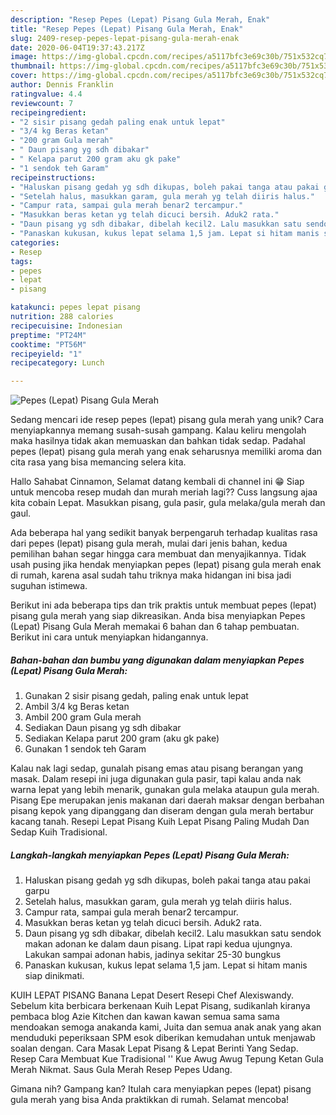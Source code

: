 ```yaml
---
description: "Resep Pepes (Lepat) Pisang Gula Merah, Enak"
title: "Resep Pepes (Lepat) Pisang Gula Merah, Enak"
slug: 2409-resep-pepes-lepat-pisang-gula-merah-enak
date: 2020-06-04T19:37:43.217Z
image: https://img-global.cpcdn.com/recipes/a5117bfc3e69c30b/751x532cq70/pepes-lepat-pisang-gula-merah-foto-resep-utama.jpg
thumbnail: https://img-global.cpcdn.com/recipes/a5117bfc3e69c30b/751x532cq70/pepes-lepat-pisang-gula-merah-foto-resep-utama.jpg
cover: https://img-global.cpcdn.com/recipes/a5117bfc3e69c30b/751x532cq70/pepes-lepat-pisang-gula-merah-foto-resep-utama.jpg
author: Dennis Franklin
ratingvalue: 4.4
reviewcount: 7
recipeingredient:
- "2 sisir pisang gedah paling enak untuk lepat"
- "3/4 kg Beras ketan"
- "200 gram Gula merah"
- " Daun pisang yg sdh dibakar"
- " Kelapa parut 200 gram aku gk pake"
- "1 sendok teh Garam"
recipeinstructions:
- "Haluskan pisang gedah yg sdh dikupas, boleh pakai tanga atau pakai garpu"
- "Setelah halus, masukkan garam, gula merah yg telah diiris halus."
- "Campur rata, sampai gula merah benar2 tercampur."
- "Masukkan beras ketan yg telah dicuci bersih. Aduk2 rata."
- "Daun pisang yg sdh dibakar, dibelah kecil2. Lalu masukkan satu sendok makan adonan ke dalam daun pisang. Lipat rapi kedua ujungnya. Lakukan sampai adonan habis, jadinya sekitar 25-30 bungkus"
- "Panaskan kukusan, kukus lepat selama 1,5 jam. Lepat si hitam manis siap dinikmati."
categories:
- Resep
tags:
- pepes
- lepat
- pisang

katakunci: pepes lepat pisang 
nutrition: 288 calories
recipecuisine: Indonesian
preptime: "PT24M"
cooktime: "PT56M"
recipeyield: "1"
recipecategory: Lunch

---
```



![Pepes (Lepat) Pisang Gula Merah](https://img-global.cpcdn.com/recipes/a5117bfc3e69c30b/751x532cq70/pepes-lepat-pisang-gula-merah-foto-resep-utama.jpg)

Sedang mencari ide resep pepes (lepat) pisang gula merah yang unik? Cara menyiapkannya memang susah-susah gampang. Kalau keliru mengolah maka hasilnya tidak akan memuaskan dan bahkan tidak sedap. Padahal pepes (lepat) pisang gula merah yang enak seharusnya memiliki aroma dan cita rasa yang bisa memancing selera kita.

Hallo Sahabat Cinnamon, Selamat datang kembali di channel ini 😁 Siap untuk mencoba resep mudah dan murah meriah lagi?? Cuss langsung ajaa kita cobain Lepat. Masukkan pisang, gula pasir, gula melaka/gula merah dan gaul.

Ada beberapa hal yang sedikit banyak berpengaruh terhadap kualitas rasa dari pepes (lepat) pisang gula merah, mulai dari jenis bahan, kedua pemilihan bahan segar hingga cara membuat dan menyajikannya. Tidak usah pusing jika hendak menyiapkan pepes (lepat) pisang gula merah enak di rumah, karena asal sudah tahu triknya maka hidangan ini bisa jadi suguhan istimewa.


Berikut ini ada beberapa tips dan trik praktis untuk membuat pepes (lepat) pisang gula merah yang siap dikreasikan. Anda bisa menyiapkan Pepes (Lepat) Pisang Gula Merah memakai 6 bahan dan 6 tahap pembuatan. Berikut ini cara untuk menyiapkan hidangannya.

<!--inarticleads1-->

##### Bahan-bahan dan bumbu yang digunakan dalam menyiapkan Pepes (Lepat) Pisang Gula Merah:

1. Gunakan 2 sisir pisang gedah, paling enak untuk lepat
1. Ambil 3/4 kg Beras ketan
1. Ambil 200 gram Gula merah
1. Sediakan  Daun pisang yg sdh dibakar
1. Sediakan  Kelapa parut 200 gram (aku gk pake)
1. Gunakan 1 sendok teh Garam


Kalau nak lagi sedap, gunalah pisang emas atau pisang berangan yang masak. Dalam resepi ini juga digunakan gula pasir, tapi kalau anda nak warna lepat yang lebih menarik, gunakan gula melaka ataupun gula merah. Pisang Epe merupakan jenis makanan dari daerah maksar dengan berbahan pisang kepok yang dipanggang dan diseram dengan gula merah bertabur kacang tanah. Resepi Lepat Pisang Kuih Lepat Pisang Paling Mudah Dan Sedap Kuih Tradisional. 

<!--inarticleads2-->

##### Langkah-langkah menyiapkan Pepes (Lepat) Pisang Gula Merah:

1. Haluskan pisang gedah yg sdh dikupas, boleh pakai tanga atau pakai garpu
1. Setelah halus, masukkan garam, gula merah yg telah diiris halus.
1. Campur rata, sampai gula merah benar2 tercampur.
1. Masukkan beras ketan yg telah dicuci bersih. Aduk2 rata.
1. Daun pisang yg sdh dibakar, dibelah kecil2. Lalu masukkan satu sendok makan adonan ke dalam daun pisang. Lipat rapi kedua ujungnya. Lakukan sampai adonan habis, jadinya sekitar 25-30 bungkus
1. Panaskan kukusan, kukus lepat selama 1,5 jam. Lepat si hitam manis siap dinikmati.


KUIH LEPAT PISANG Banana Lepat Desert Resepi Chef Alexiswandy. Sebelum kita berbicara berkenaan Kuih Lepat Pisang, sudikanlah kiranya pembaca blog Azie Kitchen dan kawan kawan semua sama sama mendoakan semoga anakanda kami, Juita dan semua anak anak yang akan menduduki peperiksaan SPM esok diberikan kemudahan untuk menjawab soalan dengan. Cara Masak Lepat Pisang &amp; Lepat Berinti Yang Sedap. Resep Cara Membuat Kue Tradisional &#39;&#39; Kue Awug Awug Tepung Ketan Gula Merah Nikmat. Saus Gula Merah Resep Pepes Udang. 

Gimana nih? Gampang kan? Itulah cara menyiapkan pepes (lepat) pisang gula merah yang bisa Anda praktikkan di rumah. Selamat mencoba!

